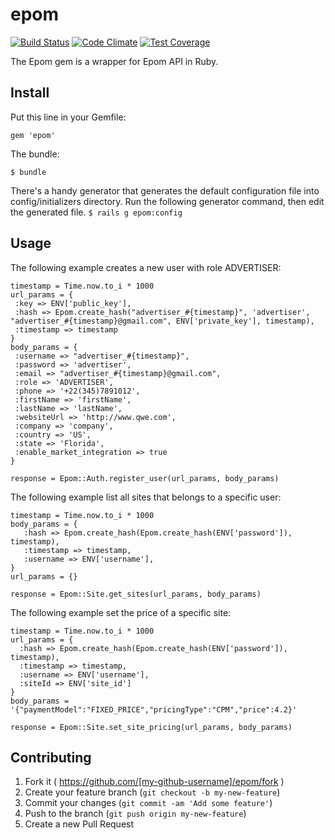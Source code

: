 # epom

[![Build Status](https://semaphoreci.com/api/v1/projects/fbca0f2d-ea53-428e-a910-3050d1c2af78/360534/shields_badge.svg)](https://semaphoreci.com/cmgver/epom)
[![Code Climate](https://codeclimate.com/repos/54eb90386956804fe6003401/badges/7a524fd655323e4dcd8f/gpa.svg)](https://codeclimate.com/repos/54eb90386956804fe6003401/feed)
[![Test Coverage](https://codeclimate.com/repos/54eb90386956804fe6003401/badges/7a524fd655323e4dcd8f/coverage.svg)](https://codeclimate.com/repos/54eb90386956804fe6003401/coverage)

The Epom gem is a wrapper for Epom API in Ruby.


## Install

Put this line in your Gemfile:

`gem 'epom'`

The bundle:

`$ bundle`

There's a handy generator that generates the default configuration file into config/initializers directory.
Run the following generator command, then edit the generated file.
`$ rails g epom:config`


## Usage

The following example creates a new user with role ADVERTISER:
 ```
timestamp = Time.now.to_i * 1000
url_params = {
  :key => ENV['public_key'],
  :hash => Epom.create_hash("advertiser_#{timestamp}", 'advertiser', "advertiser_#{timestamp}@gmail.com", ENV['private_key'], timestamp),
  :timestamp => timestamp
}
body_params = {      
  :username => "advertiser_#{timestamp}",
  :password => 'advertiser',
  :email => "advertiser_#{timestamp}@gmail.com",
  :role => 'ADVERTISER',
  :phone => '+22(345)7891012',
  :firstName => 'firstName',
  :lastName => 'lastName',
  :websiteUrl => 'http://www.qwe.com',
  :company => 'company',
  :country => 'US',
  :state => 'Florida',
  :enable_market_integration => true
}

response = Epom::Auth.register_user(url_params, body_params)
 ```

 The following example list all sites that belongs to a specific user:
 ```
timestamp = Time.now.to_i * 1000
body_params = {
	:hash => Epom.create_hash(Epom.create_hash(ENV['password']), timestamp),
	:timestamp => timestamp, 
	:username => ENV['username'],
}
url_params = {}

response = Epom::Site.get_sites(url_params, body_params)
```

The following example set the price of a specific site:
```
timestamp = Time.now.to_i * 1000
url_params = {
  :hash => Epom.create_hash(Epom.create_hash(ENV['password']), timestamp),
  :timestamp => timestamp, 
  :username => ENV['username'],
  :siteId => ENV['site_id']
}
body_params = '{"paymentModel":"FIXED_PRICE","pricingType":"CPM","price":4.2}'

response = Epom::Site.set_site_pricing(url_params, body_params)
```

## Contributing

1. Fork it ( https://github.com/[my-github-username]/epom/fork )
2. Create your feature branch (`git checkout -b my-new-feature`)
3. Commit your changes (`git commit -am 'Add some feature'`)
4. Push to the branch (`git push origin my-new-feature`)
5. Create a new Pull Request